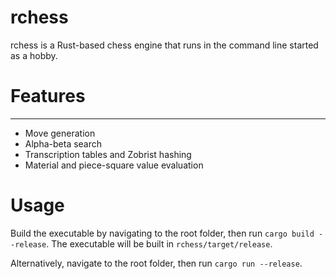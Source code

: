 # rchess

rchess is a Rust-based chess engine that runs in the command line started as a hobby.

# Features

---

- Move generation
- Alpha-beta search
- Transcription tables and Zobrist hashing
- Material and piece-square value evaluation

# Usage

Build the executable by navigating to the root folder, then run `cargo build --release`. The executable will be built in `rchess/target/release`.

Alternatively, navigate to the root folder, then run `cargo run --release`.







